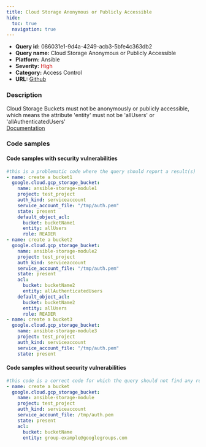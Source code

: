 ```yaml
---
title: Cloud Storage Anonymous or Publicly Accessible
hide:
  toc: true
  navigation: true
---
```


<style>
  .highlight .hll {
    background-color: #ff171742;
  }
  .md-content {
    max-width: 1100px;
    margin: 0 auto;
  }
</style>

-   **Query id:** 086031e1-9d4a-4249-acb3-5bfe4c363db2
-   **Query name:** Cloud Storage Anonymous or Publicly Accessible
-   **Platform:** Ansible
-   **Severity:** <span style="color:#C00">High</span>
-   **Category:** Access Control
-   **URL:** [Github](https://github.com/Checkmarx/kics/tree/master/assets/queries/ansible/gcp/cloud_storage_anonymous_or_publicly_accessible)

### Description
Cloud Storage Buckets must not be anonymously or publicly accessible, which means the attribute 'entity' must not be 'allUsers' or 'allAuthenticatedUsers'<br>
[Documentation](https://docs.ansible.com/ansible/latest/collections/google/cloud/gcp_storage_bucket_module.html)

### Code samples
#### Code samples with security vulnerabilities
```yaml title="Postitive test num. 1 - yaml file" hl_lines="11 28 22"
#this is a problematic code where the query should report a result(s)
- name: create a bucket1
  google.cloud.gcp_storage_bucket:
    name: ansible-storage-module1
    project: test_project
    auth_kind: serviceaccount
    service_account_file: "/tmp/auth.pem"
    state: present
    default_object_acl:
      bucket: bucketName1
      entity: allUsers
      role: READER
- name: create a bucket2
  google.cloud.gcp_storage_bucket:
    name: ansible-storage-module2
    project: test_project
    auth_kind: serviceaccount
    service_account_file: "/tmp/auth.pem"
    state: present
    acl:
      bucket: bucketName2
      entity: allAuthenticatedUsers
    default_object_acl:
      bucket: bucketName2
      entity: allUsers
      role: READER
- name: create a bucket3
  google.cloud.gcp_storage_bucket:
    name: ansible-storage-module3
    project: test_project
    auth_kind: serviceaccount
    service_account_file: "/tmp/auth.pem"
    state: present

```


#### Code samples without security vulnerabilities
```yaml title="Negative test num. 1 - yaml file"
#this code is a correct code for which the query should not find any result
- name: create a bucket
  google.cloud.gcp_storage_bucket:
    name: ansible-storage-module
    project: test_project
    auth_kind: serviceaccount
    service_account_file: /tmp/auth.pem
    state: present
    acl:
      bucket: bucketName
      entity: group-example@googlegroups.com

```
